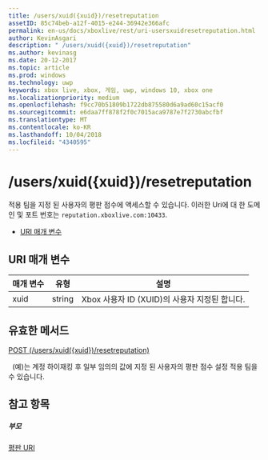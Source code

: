 ```yaml
---
title: /users/xuid({xuid})/resetreputation
assetID: 85c74beb-a12f-4015-e244-36942e366afc
permalink: en-us/docs/xboxlive/rest/uri-usersxuidresetreputation.html
author: KevinAsgari
description: " /users/xuid({xuid})/resetreputation"
ms.author: kevinasg
ms.date: 20-12-2017
ms.topic: article
ms.prod: windows
ms.technology: uwp
keywords: xbox live, xbox, 게임, uwp, windows 10, xbox one
ms.localizationpriority: medium
ms.openlocfilehash: f9cc70b51809b1722db875580d6a9ad60c15acf0
ms.sourcegitcommit: e6daa7ff878f2f0c7015aca9787e7f2730abcfbf
ms.translationtype: MT
ms.contentlocale: ko-KR
ms.lasthandoff: 10/04/2018
ms.locfileid: "4340595"
---
```

# <a name="usersxuidxuidresetreputation"></a>/users/xuid({xuid})/resetreputation
적용 팀을 지정 된 사용자의 평판 점수에 액세스할 수 있습니다. 이러한 Uri에 대 한 도메인 및 포트 번호는 `reputation.xboxlive.com:10433`.
 
  * [URI 매개 변수](#ID4EV)
 
<a id="ID4EV"></a>

 
## <a name="uri-parameters"></a>URI 매개 변수
 
| 매개 변수| 유형| 설명| 
| --- | --- | --- | 
| xuid| string| Xbox 사용자 ID (XUID)의 사용자 지정된 합니다.| 
  
<a id="ID4EVB"></a>

 
## <a name="valid-methods"></a>유효한 메서드

[POST (/users/xuid({xuid})/resetreputation)](uri-usersxuidresetreputationpost.md)

&nbsp;&nbsp;(예)는 계정 하이재킹 후 일부 임의의 값에 지정 된 사용자의 평판 점수 설정 적용 팀을 수 있습니다.
 
<a id="ID4E6B"></a>

 
## <a name="see-also"></a>참고 항목
 
<a id="ID4EBC"></a>

 
##### <a name="parent"></a>부모 

[평판 URI](atoc-reference-reputation.md)

   